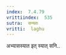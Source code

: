 ```yaml
---
index:  7.4.79
vrittiindex:  535
sutra:  सन्यतः
vritti:  laghu 
---
```


अभ्यासस्यात इत् स्यात् सनि..

